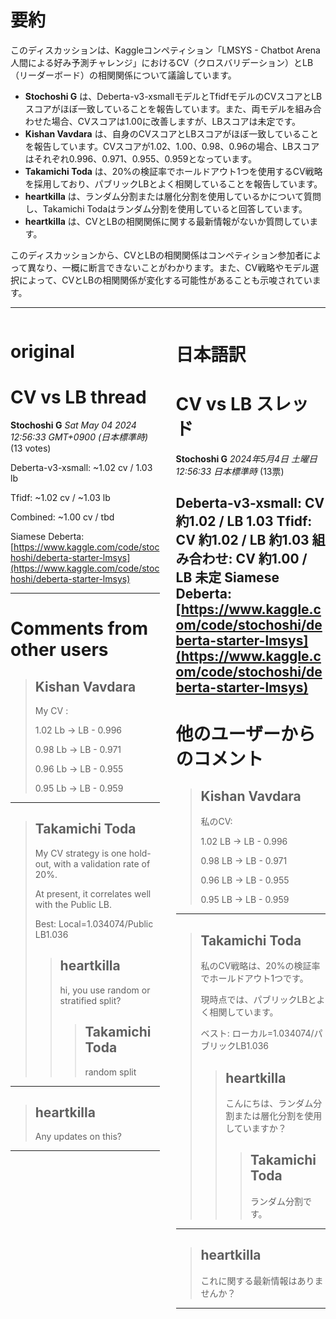 # 要約 
このディスカッションは、Kaggleコンペティション「LMSYS - Chatbot Arena 人間による好み予測チャレンジ」におけるCV（クロスバリデーション）とLB（リーダーボード）の相関関係について議論しています。

* **Stochoshi G** は、Deberta-v3-xsmallモデルとTfidfモデルのCVスコアとLBスコアがほぼ一致していることを報告しています。また、両モデルを組み合わせた場合、CVスコアは1.00に改善しますが、LBスコアは未定です。
* **Kishan Vavdara** は、自身のCVスコアとLBスコアがほぼ一致していることを報告しています。CVスコアが1.02、1.00、0.98、0.96の場合、LBスコアはそれぞれ0.996、0.971、0.955、0.959となっています。
* **Takamichi Toda** は、20%の検証率でホールドアウト1つを使用するCV戦略を採用しており、パブリックLBとよく相関していることを報告しています。
* **heartkilla** は、ランダム分割または層化分割を使用しているかについて質問し、Takamichi Todaはランダム分割を使用していると回答しています。
* **heartkilla** は、CVとLBの相関関係に関する最新情報がないか質問しています。

このディスカッションから、CVとLBの相関関係はコンペティション参加者によって異なり、一概に断言できないことがわかります。また、CV戦略やモデル選択によって、CVとLBの相関関係が変化する可能性があることも示唆されています。


---


<style>
.column-left{
  float: left;
  width: 47.5%;
  text-align: left;
}
.column-right{
  float: right;
  width: 47.5%;
  text-align: left;
}
.column-one{
  float: left;
  width: 100%;
  text-align: left;
}
</style>


<div class="column-left">

# original

# CV vs LB thread

**Stochoshi G** *Sat May 04 2024 12:56:33 GMT+0900 (日本標準時)* (13 votes)

Deberta-v3-xsmall: ~1.02 cv / 1.03 lb

Tfidf: ~1.02 cv / ~1.03 lb

Combined: ~1.00 cv / tbd

Siamese Deberta: [https://www.kaggle.com/code/stochoshi/deberta-starter-lmsys](https://www.kaggle.com/code/stochoshi/deberta-starter-lmsys)



---

 # Comments from other users

> ## Kishan Vavdara
> 
> My CV :
> 
>  1.02 Lb -> LB - 0.996
> 
>  0.98 Lb -> LB - 0.971
> 
>  0.96 Lb -> LB - 0.955
> 
>  0.95 Lb -> LB - 0.959
> 
> 
> 


---

> ## Takamichi Toda
> 
> My CV strategy is one hold-out, with a validation rate of 20%.
> 
> At present, it correlates well with the Public LB.
> 
> Best: Local=1.034074/Public LB1.036
> 
> 
> 
> > ## heartkilla
> > 
> > hi, you use random or stratified split?
> > 
> > 
> > 
> > > ## Takamichi Toda
> > > 
> > > random split
> > > 
> > > 
> > > 


---

> ## heartkilla
> 
> Any updates on this?
> 
> 
> 


---



</div>
<div class="column-right">

# 日本語訳

# CV vs LB スレッド

**Stochoshi G** *2024年5月4日 土曜日 12:56:33 日本標準時* (13票)

Deberta-v3-xsmall: CV 約1.02 / LB 1.03
Tfidf: CV 約1.02 / LB 約1.03
組み合わせ: CV 約1.00 / LB 未定
Siamese Deberta: [https://www.kaggle.com/code/stochoshi/deberta-starter-lmsys](https://www.kaggle.com/code/stochoshi/deberta-starter-lmsys)
---
# 他のユーザーからのコメント

> ## Kishan Vavdara
> 
> 私のCV:
> 
>  1.02 LB -> LB - 0.996
> 
>  0.98 LB -> LB - 0.971
> 
>  0.96 LB -> LB - 0.955
> 
>  0.95 LB -> LB - 0.959
> 
> 
> 
---
> ## Takamichi Toda
> 
> 私のCV戦略は、20%の検証率でホールドアウト1つです。
> 
> 現時点では、パブリックLBとよく相関しています。
> 
> ベスト: ローカル=1.034074/パブリックLB1.036
> 
> 
> 
> > ## heartkilla
> > 
> > こんにちは、ランダム分割または層化分割を使用していますか？
> > 
> > 
> > 
> > > ## Takamichi Toda
> > > 
> > > ランダム分割です。
> > > 
> > > 
> > > 
---
> ## heartkilla
> 
> これに関する最新情報はありませんか？
> 
> 
> 
--- 



</div>